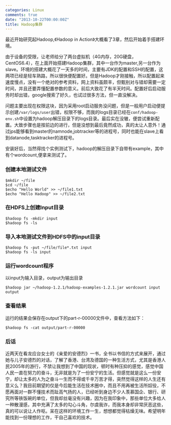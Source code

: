 ```yaml
---
categories: Linux
comments: true
date: "2013-10-22T00:00:00Z"
title: Hadoop集群
---
```

最近开始研究起Hadoop,《Hadoop in Action》大概看了3章，然后开始着手搭建环境。

由于设备的受限，让老师给分了两台虚拟机（4G内存，20G硬盘，CentOS6.4），在上面开始搭建Hadoop集群，其中一台作为master,另一台作为slave。环境的搭建大概花了一天多的时间，主要有JDK的配置和SSH的配置，这两项已经是轻车熟路，所以很快便配置好。但是Hadoop才刚接触，所以配置起来速度慢点，没有一个绝对的参考资料，网上资料虽颇丰，但甄别对与错却需要一定时间，并且还要弄懂配置参数的意义。前后大致花了有半天时间。配置好后启动服务时却出错，google搜索了好久，也试过很多方法，但一直没解决。

<!--more-->

问题主要出现在权限这块，因为采用root启动服务没问题，但是一般用户启动便提示创建`/var/logs/user`出错，权限不够，而我的logs目录已经在`conf/hadoop-env.sh`中设置为hadoop解压目录下的logs目录。最后实在没辙，便尝试重新配置。大致步骤也是按前边的进行，但是没想到最后竟然成功，真的太让人意外！通过jps能够看到master的namnode,jobtracker等的进程号，同时也能在slave上看到datanode,tasktracker的进程号。

安装好后，当然得找个实例测试下，hadoop的解压目录下自带有example，其中有个wordcount,便拿来测试了。

### 创建本地测试文件

	$mkdir ~/file
	$cd ~/file
	$echo "Hello World" >> ~/file1.txt
	$echo "Hello Hadoop" >> ~/file2.txt

### 在HDFS上创建Input目录

	$hadoop fs -mkdir input
	$hadoop fs -ls

### 导入本地测试文件到HDFS中的input目录

	$hadoop fs -put ~/file/file*.txt input
	$hadoop fs -ls input

### 运行wordcount程序

以input为输入目录，output为输出目录

	$hadoop jar ~/hadoop-1.2.1/hadoop-examples-1.2.1.jar wordcount input output
	
### 查看结果

运行的结果会保存在output下的part-r-00000文件中，查看方法如下：

	$hadoop fs -cat output/part-r-00000

### 后话

近两天在看龙应台女士的《亲爱的安德烈》一书，全书以书信的方式来展开，通过她与儿子安德烈的对话，了解了香港、台湾及德国的一种生活方式，尤其是香港人民2005年的游行，不禁让我想到了中国的现状，顿时有种压抑的感觉，感觉中国人民一直在努力的奋斗，无非就是为了一份安宁的生活。但感觉就是这么一份安宁，却让太多的人为之奋斗一生而不得或千辛万苦才得，突然觉得这样的人生还有意义么？我目前期望的仅是今后能生活在技术圈中，而且不用再被生活所奴役，不愿再面对一群不懂技术而趾高气扬的人，已经听到身边不少人羡慕国企、银行、研究所等铁饭碗的单位，但我却丝毫没有兴趣，因为在我印象中，那些单位大多给人一种散漫感，其中充满了太多的勾心斗角，尔虞我诈，而我本身却非常厌恶这些，真的可以说让人作呕。呆在这样的环境工作一生，想想都觉得枯燥无味。希望明年能找到一份理想的工作，干自己喜欢的技术。
